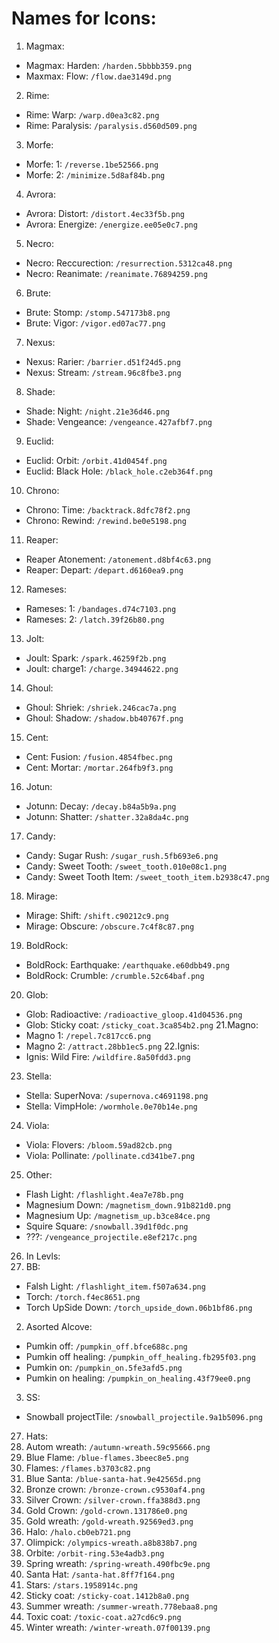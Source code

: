 # Names for Icons:
 1. Magmax:
  * Magmax: Harden: `/harden.5bbbb359.png`
  * Maxmax: Flow: `/flow.dae3149d.png`
 2. Rime:
  * Rime: Warp: `/warp.d0ea3c82.png`
  * Rime: Paralysis: `/paralysis.d560d509.png`
 3. Morfe:
  * Morfe: 1: `/reverse.1be52566.png`
  * Morfe: 2: `/minimize.5d8af84b.png`
 4. Avrora:
  * Avrora: Distort: `/distort.4ec33f5b.png`
  * Avrora: Energize: `/energize.ee05e0c7.png`
 5. Necro:
  * Necro: Reccurection: `/resurrection.5312ca48.png`
  * Necro: Reanimate: `/reanimate.76894259.png`
 6. Brute:
  * Brute: Stomp: `/stomp.547173b8.png`
  * Brute: Vigor: `/vigor.ed07ac77.png`
 7. Nexus:
  * Nexus: Rarier: `/barrier.d51f24d5.png`
  * Nexus: Stream: `/stream.96c8fbe3.png`
 8. Shade:
  * Shade: Night: `/night.21e36d46.png`
  * Shade: Vengeance: `/vengeance.427afbf7.png`
 9. Euclid:
  * Euclid: Orbit: `/orbit.41d0454f.png`
  * Euclid: Black Hole: `/black_hole.c2eb364f.png`
 10. Chrono:
  * Chrono: Time: `/backtrack.8dfc78f2.png`
  * Chrono: Rewind: `/rewind.be0e5198.png`
 11. Reaper:
  * Reaper Atonement: `/atonement.d8bf4c63.png`
  * Reaper: Depart: `/depart.d6160ea9.png`
 12. Rameses:
  * Rameses: 1: `/bandages.d74c7103.png`
  * Rameses: 2: `/latch.39f26b80.png`
 13. Jolt:
  * Joult: Spark: `/spark.46259f2b.png`
  * Joult: charge1: `/charge.34944622.png`
 14. Ghoul:
  * Ghoul: Shriek: `/shriek.246cac7a.png`
  * Ghoul: Shadow: `/shadow.bb40767f.png`
 15. Cent:
  * Cent: Fusion: `/fusion.4854fbec.png`
  * Cent: Mortar: `/mortar.264fb9f3.png`
 16. Jotun:
  * Jotunn: Decay: `/decay.b84a5b9a.png`
  * Jotunn: Shatter: `/shatter.32a8da4c.png`
 17. Candy:
  * Candy: Sugar Rush: `/sugar_rush.5fb693e6.png`
  * Candy: Sweet Tooth: `/sweet_tooth.010e08c1.png`
  * Candy: Sweet Tooth Item: `/sweet_tooth_item.b2938c47.png`
 18. Mirage:
  * Mirage: Shift: `/shift.c90212c9.png`
  * Mirage: Obscure: `/obscure.7c4f8c87.png`
 19. BoldRock:
  * BoldRock: Earthquake: `/earthquake.e60dbb49.png`
  * BoldRock: Crumble: `/crumble.52c64baf.png`
 20. Glob:
  * Glob: Radioactive: `/radioactive_gloop.41d04536.png`
  * Glob: Sticky coat: `/sticky_coat.3ca854b2.png`
 21.Magno:
  * Magno 1: `/repel.7c817cc6.png`
  * Magno 2: `/attract.28bb1ec5.png`
 22.Ignis:
  * Ignis: Wild Fire: `/wildfire.8a50fdd3.png`
 23. Stella:
  * Stella: SuperNova: `/supernova.c4691198.png`
  * Stella: VimpHole: `/wormhole.0e70b14e.png`
 24. Viola:
  * Viola: Flovers: `/bloom.59ad82cb.png`
  * Viola: Pollinate: `/pollinate.cd341be7.png`
 25. Other:
  * Flash Light: `/flashlight.4ea7e78b.png`
  * Magnesium Down: `/magnetism_down.91b821d0.png`
  * Magnesium Up: `/magnetism_up.b3ce84ce.png`
  * Squire Square: `/snowball.39d1f0dc.png`
  * ???: `/vengeance_projectile.e8ef217c.png`
 26. In Levls:
  1. BB:
   * Falsh Light: `/flashlight_item.f507a634.png`
   * Torch: `/torch.f4ec8651.png`
   * Torch UpSide Down: `/torch_upside_down.06b1bf86.png`
  2. Asorted Alcove:
   * Pumkin off: `/pumpkin_off.bfce688c.png`
   * Pumkin off healing: `/pumpkin_off_healing.fb295f03.png`
   * Pumkin on: `/pumpkin_on.5fe3afd5.png`
   * Pumkin on healing: `/pumpkin_on_healing.43f79ee0.png`
  3. SS:
   * Snowball projectTile: `/snowball_projectile.9a1b5096.png`
 27. Hats:
  1. Autom wreath: `/autumn-wreath.59c95666.png`
  2. Blue Flame: `/blue-flames.3beec8e5.png`
  3. Flames: `/flames.b3703c82.png`
  4. Blue Santa: `/blue-santa-hat.9e42565d.png`
  5. Bronze crown: `/bronze-crown.c9530af4.png`
  6. Silver Crown: `/silver-crown.ffa388d3.png`
  7. Gold Crown: `/gold-crown.131786e0.png`
  8. Gold wreath: `/gold-wreath.92569ed3.png`
  9. Halo: `/halo.cb0eb721.png`
  10. Olimpick: `/olympics-wreath.a8b838b7.png`
  11. Orbite: `/orbit-ring.53e4adb3.png`
  12. Spring wreath: `/spring-wreath.490fbc9e.png`
  13. Santa Hat: `/santa-hat.8ff7f164.png`
  14. Stars: `/stars.1958914c.png`
  15. Sticky coat: `/sticky-coat.1412b8a0.png`
  16. Summer wreath: `/summer-wreath.778ebaa8.png`
  17. Toxic coat: `/toxic-coat.a27cd6c9.png`
  18. Winter wreath: `/winter-wreath.07f00139.png`
